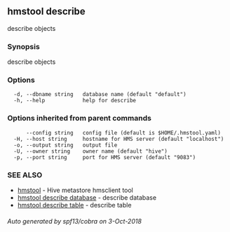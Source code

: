 ## hmstool describe

describe objects

### Synopsis

describe objects

### Options

```
  -d, --dbname string   database name (default "default")
  -h, --help            help for describe
```

### Options inherited from parent commands

```
      --config string   config file (default is $HOME/.hmstool.yaml)
  -H, --host string     hostname for HMS server (default "localhost")
  -o, --output string   output file
  -U, --owner string    owner name (default "hive")
  -p, --port string     port for HMS server (default "9083")
```

### SEE ALSO

* [hmstool](hmstool.md)	 - Hive metastore hmsclient tool
* [hmstool describe database](hmstool_describe_database.md)	 - describe database
* [hmstool describe table](hmstool_describe_table.md)	 - describe table

###### Auto generated by spf13/cobra on 3-Oct-2018
